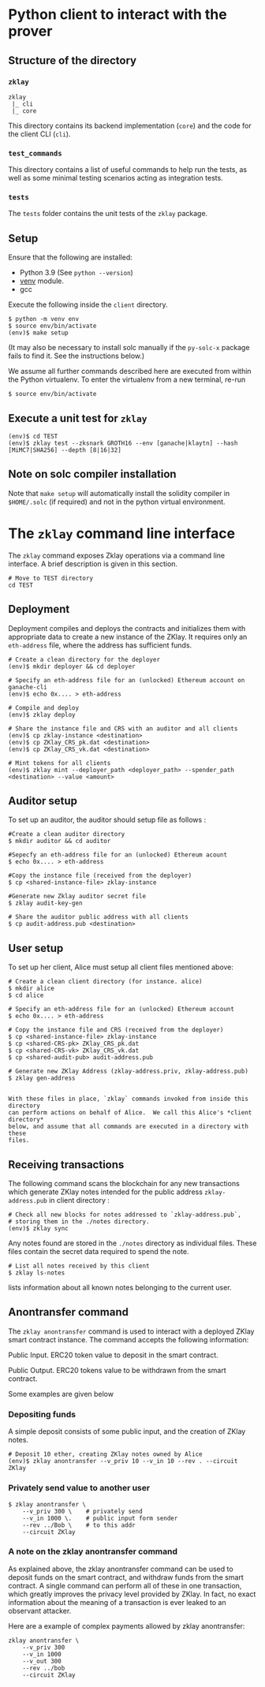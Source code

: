 # Python client to interact with the prover

## Structure of the directory

### `zklay`

```
zklay
 |_ cli
 |_ core
```

This directory contains its backend implementation (`core`) and the code for the client CLI (`cli`).

### `test_commands`

This directory contains a list of useful commands to help run the tests, as well as some minimal testing scenarios acting as integration tests.

### `tests`

The `tests` folder contains the unit tests of the `zklay` package.

## Setup

Ensure that the following are installed:

- Python 3.9 (See `python --version`)
- [venv](https://docs.python.org/3/library/venv.html#module-venv) module.
- gcc

Execute the following inside the `client` directory.
```console
$ python -m venv env
$ source env/bin/activate
(env)$ make setup
```

(It may also be necessary to install solc manually if the `py-solc-x` package
fails to find it. See the instructions below.)

We assume all further commands described here are executed from within the
Python virtualenv.  To enter the virtualenv from a new terminal, re-run
```console
$ source env/bin/activate
```

## Execute a unit test for `zklay` 
```
(env)$ cd TEST
(env)$ zklay test --zksnark GROTH16 --env [ganache|klaytn] --hash [MiMC7|SHA256] --depth [8|16|32]
```

## Note on solc compiler installation

Note that `make setup` will automatically install the solidity compiler in `$HOME/.solc`
(if required) and not in the python virtual environment.

# The `zklay` command line interface

The `zklay` command exposes Zklay operations via a command line interface.  A
brief description is given in this section. 

```console
# Move to TEST directory
cd TEST
```

## Deployment

Deployment compiles and deploys the contracts and initializes them with
appropriate data to create a new instance of the ZKlay. It requires only
an `eth-address` file, where the address has sufficient funds.

```console
# Create a clean directory for the deployer
(env)$ mkdir deployer && cd deployer

# Specify an eth-address file for an (unlocked) Ethereum account on ganache-cli
(env)$ echo 0x.... > eth-address

# Compile and deploy
(env)$ zklay deploy

# Share the instance file and CRS with an auditor and all clients
(env)$ cp zklay-instance <destination>
(env)$ cp ZKlay_CRS_pk.dat <destination>
(env)$ cp ZKlay_CRS_vk.dat <destination>

# Mint tokens for all clients
(env)$ zklay mint --deployer_path <deployer_path> --spender_path <destination> --value <amount>
```

## Auditor setup

To set up an auditor, the auditor should setup file as follows :
```console
#Create a clean auditor directory
$ mkdir auditor && cd auditor

#Sepecfy an eth-address file for an (unlocked) Ethereum acount
$ echo 0x.... > eth-address

#Copy the instance file (received from the deployer)
$ cp <shared-instance-file> zklay-instance
    
#Generate new Zklay auditor secret file
$ zklay audit-key-gen
    
# Share the auditor public address with all clients
$ cp audit-address.pub <destination>
```

## User setup

To set up her client, Alice must setup all client files mentioned above:
```console
# Create a clean client directory (for instance. alice)
$ mkdir alice
$ cd alice

# Specify an eth-address file for an (unlocked) Ethereum account
$ echo 0x.... > eth-address

# Copy the instance file and CRS (received from the deployer) 
$ cp <shared-instance-file> zklay-instance
$ cp <shared-CRS-pk> ZKlay_CRS_pk.dat
$ cp <shared-CRS-vk> ZKlay_CRS_vk.dat
$ cp <shared-audit-pub> audit-address.pub 

# Generate new ZKlay Address (zklay-address.priv, zklay-address.pub)
$ zklay gen-address


With these files in place, `zklay` commands invoked from inside this directory
can perform actions on behalf of Alice.  We call this Alice's *client directory*
below, and assume that all commands are executed in a directory with these
files.
```

## Receiving transactions

The following command scans the blockchain for any new transactions which
generate ZKlay notes intended for the public address `zklay-address.pub` in client directory :

```console
# Check all new blocks for notes addressed to `zklay-address.pub`,
# storing them in the ./notes directory.
(env)$ zklay sync
```

Any notes found are stored in the `./notes` directory as individual files.
These files contain the secret data required to spend the note.

```console
# List all notes received by this client
$ zklay ls-notes
```
lists information about all known notes belonging to the current user.

## Anontransfer command
The `zklay anontransfer` command is used to interact with a deployed ZKlay smart contract instance. The command accepts the following information:

Public Input. ERC20 token value to deposit in the smart contract.

Public Output. ERC20 tokens value to be withdrawn from the smart contract.

Some examples are given below

### Depositing funds
A simple deposit consists of some public input, and the creation of ZKlay notes.

```console
# Deposit 10 ether, creating ZKlay notes owned by Alice
(env)$ zklay anontransfer --v_priv 10 --v_in 10 --rev . --circuit ZKlay
```

### Privately send value to another user

```console
$ zklay anontransfer \
    --v_priv 300 \    # privately send
    --v_in 1000 \.    # public input form sender
    --rev ../Bob \    # to this addr
    --circuit ZKlay
```

### A note on the zklay anontransfer command

As explained above, the zklay anontransfer command can be used to deposit funds on the smart contract, and withdraw funds from the smart contract. A single command can perform all of these in one transaction, which greatly improves the privacy level provided by ZKlay. In fact, no exact information about the meaning of a transaction is ever leaked to an observant attacker.

Here are a example of complex payments allowed by zklay anontransfer:

```console
zklay anontransfer \
    --v_priv 300    
    --v_in 1000
    --v_out 300
    --rev ../bob
    --circuit ZKlay
```

